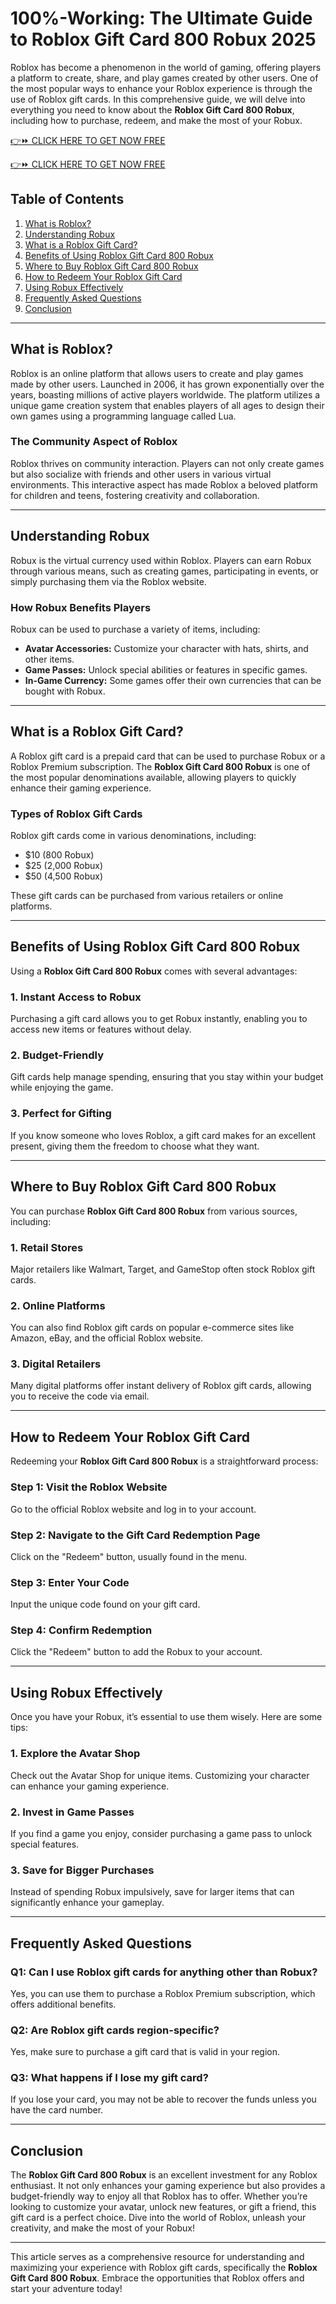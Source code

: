 # 100%-Working: The Ultimate Guide to Roblox Gift Card 800 Robux 2025

Roblox has become a phenomenon in the world of gaming, offering players a platform to create, share, and play games created by other users. One of the most popular ways to enhance your Roblox experience is through the use of Roblox gift cards. In this comprehensive guide, we will delve into everything you need to know about the **Roblox Gift Card 800 Robux**, including how to purchase, redeem, and make the most of your Robux. 

[👉⏩ CLICK HERE TO GET NOW FREE](https://getfreelink.pro/gift-cards-free/)

[👉⏩ CLICK HERE TO GET NOW FREE](https://getfreelink.pro/gift-cards-free/)

## Table of Contents

1. [What is Roblox?](#what-is-roblox)
2. [Understanding Robux](#understanding-robux)
3. [What is a Roblox Gift Card?](#what-is-a-roblox-gift-card)
4. [Benefits of Using Roblox Gift Card 800 Robux](#benefits-of-using-roblox-gift-card-800-robux)
5. [Where to Buy Roblox Gift Card 800 Robux](#where-to-buy-roblox-gift-card-800-robux)
6. [How to Redeem Your Roblox Gift Card](#how-to-redeem-your-roblox-gift-card)
7. [Using Robux Effectively](#using-robux-effectively)
8. [Frequently Asked Questions](#frequently-asked-questions)
9. [Conclusion](#conclusion)

---

## What is Roblox?

Roblox is an online platform that allows users to create and play games made by other users. Launched in 2006, it has grown exponentially over the years, boasting millions of active players worldwide. The platform utilizes a unique game creation system that enables players of all ages to design their own games using a programming language called Lua.

### The Community Aspect of Roblox

Roblox thrives on community interaction. Players can not only create games but also socialize with friends and other users in various virtual environments. This interactive aspect has made Roblox a beloved platform for children and teens, fostering creativity and collaboration.

---

## Understanding Robux

Robux is the virtual currency used within Roblox. Players can earn Robux through various means, such as creating games, participating in events, or simply purchasing them via the Roblox website. 

### How Robux Benefits Players

Robux can be used to purchase a variety of items, including:

- **Avatar Accessories:** Customize your character with hats, shirts, and other items.
- **Game Passes:** Unlock special abilities or features in specific games.
- **In-Game Currency:** Some games offer their own currencies that can be bought with Robux.

---

## What is a Roblox Gift Card?

A Roblox gift card is a prepaid card that can be used to purchase Robux or a Roblox Premium subscription. The **Roblox Gift Card 800 Robux** is one of the most popular denominations available, allowing players to quickly enhance their gaming experience.

### Types of Roblox Gift Cards

Roblox gift cards come in various denominations, including:

- $10 (800 Robux)
- $25 (2,000 Robux)
- $50 (4,500 Robux)

These gift cards can be purchased from various retailers or online platforms.

---

## Benefits of Using Roblox Gift Card 800 Robux

Using a **Roblox Gift Card 800 Robux** comes with several advantages:

### 1. Instant Access to Robux

Purchasing a gift card allows you to get Robux instantly, enabling you to access new items or features without delay.

### 2. Budget-Friendly

Gift cards help manage spending, ensuring that you stay within your budget while enjoying the game.

### 3. Perfect for Gifting

If you know someone who loves Roblox, a gift card makes for an excellent present, giving them the freedom to choose what they want.

---

## Where to Buy Roblox Gift Card 800 Robux

You can purchase **Roblox Gift Card 800 Robux** from various sources, including:

### 1. Retail Stores

Major retailers like Walmart, Target, and GameStop often stock Roblox gift cards. 

### 2. Online Platforms

You can also find Roblox gift cards on popular e-commerce sites like Amazon, eBay, and the official Roblox website.

### 3. Digital Retailers

Many digital platforms offer instant delivery of Roblox gift cards, allowing you to receive the code via email.

---

## How to Redeem Your Roblox Gift Card

Redeeming your **Roblox Gift Card 800 Robux** is a straightforward process:

### Step 1: Visit the Roblox Website

Go to the official Roblox website and log in to your account.

### Step 2: Navigate to the Gift Card Redemption Page

Click on the "Redeem" button, usually found in the menu.

### Step 3: Enter Your Code

Input the unique code found on your gift card. 

### Step 4: Confirm Redemption

Click the "Redeem" button to add the Robux to your account.

---

## Using Robux Effectively

Once you have your Robux, it’s essential to use them wisely. Here are some tips:

### 1. Explore the Avatar Shop

Check out the Avatar Shop for unique items. Customizing your character can enhance your gaming experience.

### 2. Invest in Game Passes

If you find a game you enjoy, consider purchasing a game pass to unlock special features.

### 3. Save for Bigger Purchases

Instead of spending Robux impulsively, save for larger items that can significantly enhance your gameplay.

---

## Frequently Asked Questions

### Q1: Can I use Roblox gift cards for anything other than Robux?

Yes, you can use them to purchase a Roblox Premium subscription, which offers additional benefits.

### Q2: Are Roblox gift cards region-specific?

Yes, make sure to purchase a gift card that is valid in your region.

### Q3: What happens if I lose my gift card?

If you lose your card, you may not be able to recover the funds unless you have the card number.

---

## Conclusion

The **Roblox Gift Card 800 Robux** is an excellent investment for any Roblox enthusiast. It not only enhances your gaming experience but also provides a budget-friendly way to enjoy all that Roblox has to offer. Whether you’re looking to customize your avatar, unlock new features, or gift a friend, this gift card is a perfect choice. Dive into the world of Roblox, unleash your creativity, and make the most of your Robux! 

---

This article serves as a comprehensive resource for understanding and maximizing your experience with Roblox gift cards, specifically the **Roblox Gift Card 800 Robux**. Embrace the opportunities that Roblox offers and start your adventure today!
